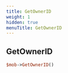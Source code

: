 ```yaml
---
title: GetOwnerID
weight: 1
hidden: true
menuTitle: GetOwnerID
---
```

## GetOwnerID
```perl
$mob->GetOwnerID()
```
